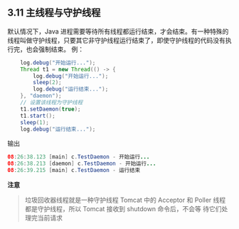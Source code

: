 ## 3.11 主线程与守护线程

默认情况下，Java 进程需要等待所有线程都运行结束，才会结束。有一种特殊的线程叫做守护线程，只要其它非守护线程运行结束了，即使守护线程的代码没有执行完，也会强制结束。
例：
```java
	log.debug("开始运行...");
	Thread t1 = new Thread(() -> {
	 	log.debug("开始运行...");
	 	sleep(2);
	 	log.debug("运行结束...");
	}, "daemon");
	// 设置该线程为守护线程
	t1.setDaemon(true);
	t1.start();
	sleep(1);
	log.debug("运行结束...");
```
输出
```java
08:26:38.123 [main] c.TestDaemon - 开始运行...
08:26:38.213 [daemon] c.TestDaemon - 开始运行...
08:26:39.215 [main] c.TestDaemon - 运行结束
```

**注意**
>垃圾回收器线程就是一种守护线程
>Tomcat 中的 Acceptor 和 Poller 线程都是守护线程，所以 Tomcat 接收到 shutdown 命令后，不会等
待它们处理完当前请求